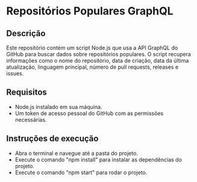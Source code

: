 # Repositórios Populares GraphQL


## Descrição
Este repositório contém um script Node.js que usa a API GraphQL do GitHub para buscar dados sobre repositórios populares. O script recupera informações como o nome do repositório, data de criação, data da última atualização, linguagem principal, número de pull requests, releases e issues.

## Requisitos

- Node.js instalado em sua máquina.
- Um token de acesso pessoal do GitHub com as permissões necessárias.

## Instruções de execução

- Abra o terminal e navegue até a pasta do projeto.
- Execute o comando "npm install" para instalar as dependências do projeto.
- Execute o comando "npm start" para rodar o projeto.
